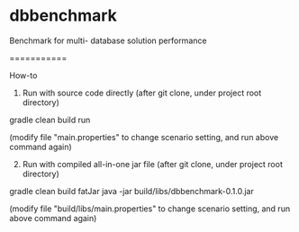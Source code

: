 dbbenchmark
===========

Benchmark for multi- database solution performance

===========

How-to

1. Run with source code directly (after git clone, under project root directory)

gradle clean build run 

(modify file "main.properties" to change scenario setting, and run above command again)

2. Run with compiled all-in-one jar file (after git clone, under project root directory)

gradle clean build fatJar
java -jar build/libs/dbbenchmark-0.1.0.jar

(modify file "build/libs/main.properties" to change scenario setting, and run above command again)

